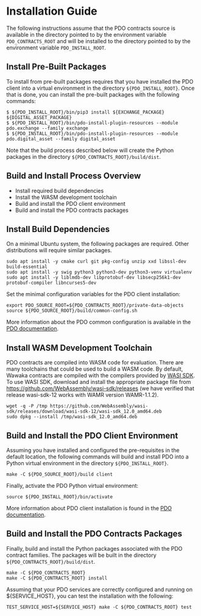 <!---
Licensed under Creative Commons Attribution 4.0 International License
https://creativecommons.org/licenses/by/4.0/
--->

# Installation Guide #

The following instructions assume that the PDO contracts source is available in
the directory pointed to by the environment variable `PDO_CONTRACTS_ROOT` and
will be installed to the directory pointed to by the environment variable
`PDO_INSTALL_ROOT`.

## Install Pre-Built Packages

To install from pre-built packages requires that you have installed the PDO
client into a virtual environment in the directory `${PDO_INSTALL_ROOT}`. Once
that is done, you can install the pre-built packages with the following
commands:

```
$ ${PDO_INSTALL_ROOT}/bin/pip3 install ${EXCHANGE_PACKAGE} ${DIGITAL_ASSET_PACKAGE}
$ ${PDO_INSTALL_ROOT}/bin/pdo-install-plugin-resources --module pdo.exchange --family exchange
$ ${PDO_INSTALL_ROOT}/bin/pdo-install-plugin-resources --module pdo.digital_asset --family digital_asset
```

Note that the build process described below will create the Python packages in
the directory `${PDO_CONTRACTS_ROOT}/build/dist`.

## Build and Install Process Overview

- Install required build dependencies
- Install the WASM development toolchain
- Build and install the PDO client environment
- Build and install the PDO contracts packages

## <a name="environment">Install Build Dependencies</a>

On a minimal Ubuntu system, the following packages are required. Other
distributions will require similar packages.

```
sudo apt install -y cmake curl git pkg-config unzip xxd libssl-dev build-essential
sudo apt install -y swig python3 python3-dev python3-venv virtualenv
sudo apt install -y liblmdb-dev libprotobuf-dev libsecp256k1-dev protobuf-compiler libncurses5-dev
```

Set the minimal configuration variables for the PDO client installation:
```
export PDO_SOURCE_ROOT=${PDO_CONTRACTS_ROOT}/private-data-objects
source ${PDO_SOURCE_ROOT}/build/common-config.sh
```

More information about the PDO common configuration is available in the
[PDO documentation](../private-data-objects/docs/environment.md).

## <a name="wasi">Install WASM Development Toolchain</a>

PDO contracts are compiled into WASM code for evaluation.  There are
many toolchains that could be used to build a WASM code. By default,
Wawaka contracts are compiled with the compilers provided by [WASI
SDK](https://github.com/WebAssembly/wasi-sdk). To use WASI SDK,
download and install the appropriate package file from
https://github.com/WebAssembly/wasi-sdk/releases (we have verified
that release wasi-sdk-12 works with WAMR version WAMR-1.1.2).

```
wget -q -P /tmp https://github.com/WebAssembly/wasi-sdk/releases/download/wasi-sdk-12/wasi-sdk_12.0_amd64.deb
sudo dpkg --install /tmp/wasi-sdk_12.0_amd64.deb
```

## <a name="client">Build and Install the PDO Client Environment</a>

Assuming you have installed and configured the pre-requisites in the default
location, the following commands will build and install PDO into a Python
virtual environment in the directory `${PDO_INSTALL_ROOT}`.

```
make -C ${PDO_SOURCE_ROOT}/build client
```

Finally, activate the PDO Python virtual environment:

```
source ${PDO_INSTALL_ROOT}/bin/activate
```

More information about PDO client installation is found in the
[PDO documentation](../private-data-objects/docs/client_install.md).

## <a name="contracts">Build and Install the PDO Contracts Packages</a>

Finally, build and install the Python packages associated with the PDO contract
families. The packages will be built in the directory
`${PDO_CONTRACTS_ROOT}/build/dist`.

```
make -C ${PDO_CONTRACTS_ROOT}
make -C ${PDO_CONTRACTS_ROOT} install
```

Assuming that your PDO services are correctly configured and running
on ${SERVICE_HOST}, you can test the installation with the following:

```
TEST_SERVICE_HOST=${SERVICE_HOST} make -C ${PDO_CONTRACTS_ROOT} test
```
